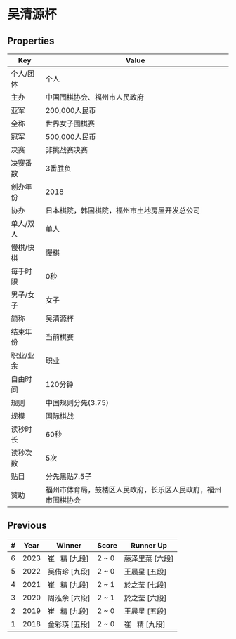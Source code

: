 # 吴清源杯

## Properties

| Key | Value |
| --- | ----- |
| 个人/团体 | 个人 |
| 主办 | 中国围棋协会、福州市人民政府 |
| 亚军 | 200,000人民币 |
| 全称 | 世界女子围棋赛 |
| 冠军 | 500,000人民币 |
| 决赛 | 非挑战赛决赛 |
| 决赛番数 | 3番胜负 |
| 创办年份 | 2018 |
| 协办 | 日本棋院，韩国棋院，福州市土地房屋开发总公司 |
| 单人/双人 | 单人 |
| 慢棋/快棋 | 慢棋 |
| 每手时限 | 0秒 |
| 男子/女子 | 女子 |
| 简称 | 吴清源杯 |
| 结束年份 | 当前棋赛 |
| 职业/业余 | 职业 |
| 自由时间 | 120分钟 |
| 规则 | 中国规则分先(3.75) |
| 规模 | 国际棋战 |
| 读秒时长 | 60秒 |
| 读秒次数 | 5次 |
| 贴目 | 分先黑贴7.5子 |
| 赞助 | 福州市体育局，鼓楼区人民政府，长乐区人民政府，福州市围棋协会 |

## Previous

| # | Year | Winner | Score | Runner Up |
| --- | --- | --- | --- | --- |
| 6 | 2023 | 崔   精 [九段] | 2 ~ 0 | 藤泽里菜 [六段] |
| 5 | 2022 | 吴侑珍 [九段] | 2 ~ 0 | 王晨星 [五段] |
| 4 | 2021 | 崔   精 [九段] | 2 ~ 1 | 於之莹 [七段] |
| 3 | 2020 | 周泓余 [六段] | 2 ~ 1 | 於之莹 [六段] |
| 2 | 2019 | 崔   精 [九段] | 2 ~ 0 | 王晨星 [五段] |
| 1 | 2018 | 金彩瑛 [五段] | 2 ~ 0 | 崔   精 [九段] |

